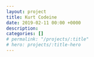```yaml
---
layout: project
title: Kurt Codeine
date: 2019-02-11 00:00 +0000
description:
categories: []
# permalink: "/projects/:title"
# hero: projects/:title-hero
---
```

